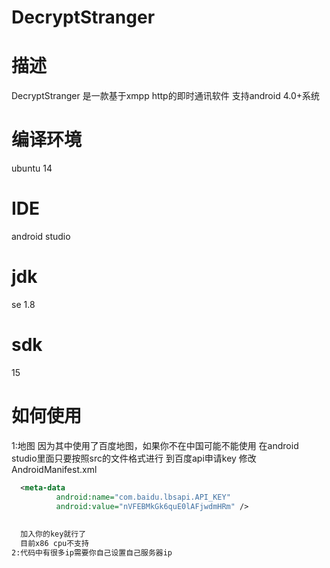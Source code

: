# DecryptStranger

# 描述
 DecryptStranger 是一款基于xmpp http的即时通讯软件
 支持android 4.0+系统
 
# 编译环境
  ubuntu 14

# IDE
  android studio
  
# jdk 
  se 1.8

# sdk
  15

# 如何使用
  
  1:地图
  	因为其中使用了百度地图，如果你不在中国可能不能使用
  	在android studio里面只要按照src的文件格式进行
	到百度api申请key 修改AndroidManifest.xml
  ```xml
	<meta-data
            android:name="com.baidu.lbsapi.API_KEY"
            android:value="nVFEBMkGk6quE0lAFjwdmHRm" />
             
         
 	加入你的key就行了
	目前x86 cpu不支持
  2:代码中有很多ip需要你自己设置自己服务器ip
   
  

  

